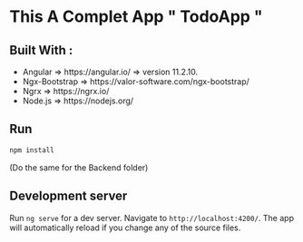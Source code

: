 # This A Complet App " TodoApp " 

## Built With :

<ul>
      <li> Angular => https://angular.io/  => version 11.2.10. </li> 
      <li> Ngx-Bootstrap => https://valor-software.com/ngx-bootstrap/ </li> 
      <li> Ngrx => https://ngrx.io/ </li> 
      <li> Node.js => https://nodejs.org/ </li> 
</ul>

## Run

```bash
npm install
```

(Do the same for the Backend folder)

## Development server

Run `ng serve` for a dev server. Navigate to `http://localhost:4200/`. The app will automatically reload if you change any of the source files.

